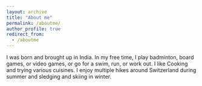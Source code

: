 ```yaml
---
layout: archive
title: "About me"
permalink: /aboutme/
author_profile: true
redirect_from:
  - /aboutme
---
```


I was born and brought up in India. In my free time, I play badminton, board games, or video games, or go for a swim, run, or work out. I like Cooking and trying various cuisines. I enjoy multiple hikes around Switzerland during summer and sledging and skiing in winter.



